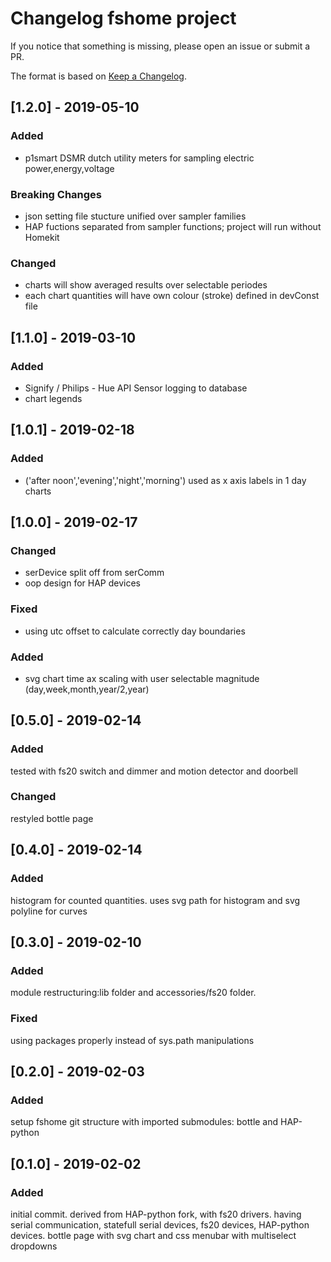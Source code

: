 # Changelog fshome project

If you notice that something is missing, please open an issue or submit a PR.

The format is based on [Keep a Changelog](http://keepachangelog.com/en/1.0.0/).

<!--
Sections
### Added
### Changed
### Deprecated
### Removed
### Fixed
### Breaking Changes
### Developers
-->

## [1.2.0] - 2019-05-10
### Added
- p1smart DSMR dutch utility meters for sampling electric power,energy,voltage

### Breaking Changes
- json setting file stucture unified over sampler families
- HAP fuctions separated from sampler functions; project will run without Homekit

### Changed
- charts will show averaged results over selectable periodes
- each chart quantities will have own colour (stroke) defined in devConst file

## [1.1.0] - 2019-03-10
### Added
- Signify / Philips - Hue API Sensor logging to database
- chart legends

## [1.0.1] - 2019-02-18
### Added
- ('after noon','evening','night','morning') used as x axis labels in 1 day charts

## [1.0.0] - 2019-02-17
### Changed
- serDevice split off from serComm
- oop design for HAP devices
### Fixed
- using utc offset to calculate correctly day boundaries
### Added
- svg chart time ax scaling with user selectable magnitude (day,week,month,year/2,year)

## [0.5.0] - 2019-02-14
### Added
tested with fs20 switch and dimmer and motion detector and doorbell
### Changed
restyled bottle page

## [0.4.0] - 2019-02-14
### Added
histogram for counted quantities. uses svg path for histogram and svg polyline for curves

## [0.3.0] - 2019-02-10
### Added
module restructuring:lib folder and accessories/fs20 folder.
### Fixed
using packages properly instead of sys.path manipulations

## [0.2.0] - 2019-02-03
### Added
setup fshome git structure with imported submodules: bottle and HAP-python

## [0.1.0] - 2019-02-02
### Added
initial commit. derived from HAP-python fork, with fs20 drivers.
having serial communication, statefull serial devices, fs20 devices, HAP-python devices. bottle page with svg chart and css menubar with multiselect dropdowns



